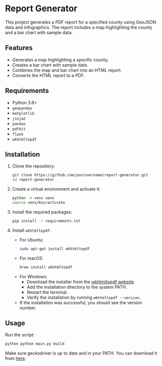 # Report Generator

This project generates a PDF report for a specified county using GeoJSON data and infographics. The report includes a map highlighting the county and a bar chart with sample data.

## Features

- Generates a map highlighting a specific county.
- Creates a bar chart with sample data.
- Combines the map and bar chart into an HTML report.
- Converts the HTML report to a PDF.

## Requirements

- Python 3.6+
- `geopandas`
- `matplotlib`
- `jinja2`
- `pandas`
- `pdfkit`
- `flask`
- `wkhtmltopdf`

## Installation

1. Clone the repository:
   ```sh
   git clone https://github.com/yourusername/report-generator.git
   cd report-generator
   ```

2. Create a virtual environment and activate it:

   ```sh
   python -m venv venv
   source venv/bin/activate
   ```

3. Install the required packages:

   ```sh
   pip install -r requirements.txt
   ```

4. Install `wkhtmltopdf`:
   - For Ubuntu:
	 ```sh
	 sudo apt-get install wkhtmltopdf
	 ```
   - For macOS:
	 ```sh
	 brew install wkhtmltopdf
	 ```
   - For Windows:
	 - Download the installer from the [wkhtmltopdf website](https://wkhtmltopdf.org/downloads.html).
	 - Add the installation directory to the system PATH.
	 - Restart the terminal.
	 - Verify the installation by running `wkhtmltopdf --version`.
	- If the installation was successful, you should see the version number.

## Usage

Run the script:
```sh
python python main.py build
```

Make sure geckodriver is up to date and in your PATH. You can download it from [here](https://github.com/mozilla/geckodriver/releases).